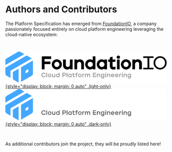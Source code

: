 # Authors and Contributors

The Platform Specification has emerged from [FoundationIO](https://www.foundation.io), a company passionately focused entirely on cloud platform engineering leveraging the cloud-native ecosystem:

<p>&nbsp;</p>

[![FoundationIO](./fio_full_black_lockup_solid.png){style="display: block; margin: 0 auto" .light-only}](https://www.foundation.io)
[![FoundationIO](./fio_full_white_lockup_solid.png){style="display: block; margin: 0 auto" .dark-only}](https://www.foundation.io)

<p>&nbsp;</p>

As additional contributors join the project, they will be proudly listed here!
